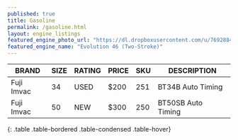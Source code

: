 ```yaml
---
published: true
title: Gasoline
permalink: /gasoline.html
layout: engine_listings
featured_engine_photo_url: "https://dl.dropboxusercontent.com/u/76928840/Website%20Photos/featured/2-stroke.jpg"
featured_engine_name: "Evolution 46 (Two-Stroke)"
---
```


BRAND               |  SIZE   |  RATING  |  PRICE  |  SKU   |   DESCRIPTION
--------------------|---------|----------|---------|--------|---------------------
 Fuji Imvac         | 34      | USED     | $200    | 251    | BT34B Auto Timing
 Fuji Imvac         | 50      | NEW      | $300    | 250    | BT50SB Auto Timing                                 
{: .table .table-bordered .table-condensed .table-hover}